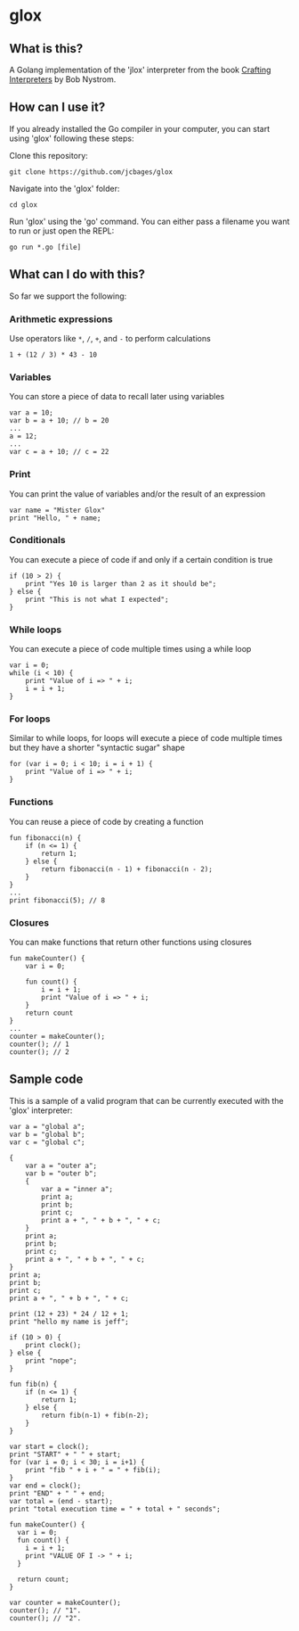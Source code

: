 # glox

## What is this?
A Golang implementation of the 'jlox' interpreter from the book [Crafting Interpreters](https://craftinginterpreters.com/) by Bob Nystrom.

## How can I use it?
If you already installed the Go compiler in your computer, you can start using 'glox' following these steps:

Clone this repository:
```
git clone https://github.com/jcbages/glox
```

Navigate into the 'glox' folder:
```
cd glox
```

Run 'glox' using the 'go' command. You can either pass a filename you want to run or just open the REPL: 
```
go run *.go [file]
```

## What can I do with this?
So far we support the following:

### Arithmetic expressions
Use operators like `*`, `/`, `+`, and `-` to perform calculations
```
1 + (12 / 3) * 43 - 10
```

### Variables
You can store a piece of data to recall later using variables
```
var a = 10;
var b = a + 10; // b = 20
...
a = 12;
...
var c = a + 10; // c = 22
```

### Print
You can print the value of variables and/or the result of an expression
```
var name = "Mister Glox"
print "Hello, " + name;
```

### Conditionals
You can execute a piece of code if and only if a certain condition is true
```
if (10 > 2) {
    print "Yes 10 is larger than 2 as it should be";
} else {
    print "This is not what I expected";
}
```

### While loops
You can execute a piece of code multiple times using a while loop
```
var i = 0;
while (i < 10) {
    print "Value of i => " + i;
    i = i + 1;
}
```

### For loops
Similar to while loops, for loops will execute a piece of code multiple times but they 
have a shorter "syntactic sugar" shape
```
for (var i = 0; i < 10; i = i + 1) {
    print "Value of i => " + i;
}
```

### Functions
You can reuse a piece of code by creating a function
```
fun fibonacci(n) {
    if (n <= 1) {
        return 1;
    } else {
        return fibonacci(n - 1) + fibonacci(n - 2);
    }
}
...
print fibonacci(5); // 8
```

### Closures
You can make functions that return other functions using closures
```
fun makeCounter() {
    var i = 0;

    fun count() {
        i = i + 1;
        print "Value of i => " + i;
    }
    return count
}
...
counter = makeCounter();
counter(); // 1
counter(); // 2
```

## Sample code
This is a sample of a valid program that can be currently executed with the 'glox' interpreter:
```
var a = "global a";
var b = "global b";
var c = "global c";

{
    var a = "outer a";
    var b = "outer b";
    {
        var a = "inner a";
        print a;
        print b;
        print c;
        print a + ", " + b + ", " + c;
    }
    print a;
    print b;
    print c;
    print a + ", " + b + ", " + c;
}
print a;
print b;
print c;
print a + ", " + b + ", " + c;

print (12 + 23) * 24 / 12 + 1;
print "hello my name is jeff";

if (10 > 0) {
    print clock();
} else {
    print "nope";
}

fun fib(n) {
    if (n <= 1) {
        return 1;
    } else {
        return fib(n-1) + fib(n-2);
    }
}

var start = clock();
print "START" + " " + start;
for (var i = 0; i < 30; i = i+1) {
    print "fib " + i + " = " + fib(i);
}
var end = clock();
print "END" + " " + end;
var total = (end - start);
print "total execution time = " + total + " seconds";

fun makeCounter() {
  var i = 0;
  fun count() {
    i = i + 1;
    print "VALUE OF I -> " + i;
  }

  return count;
}

var counter = makeCounter();
counter(); // "1".
counter(); // "2".
```
